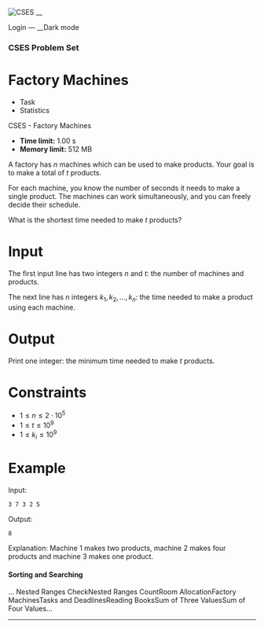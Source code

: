 ![CSES](/logo.png?1) __

Login — __Dark mode

### CSES Problem Set

# Factory Machines

  * Task
  * Statistics

CSES - Factory Machines

  * **Time limit:** 1.00 s
  * **Memory limit:** 512 MB

A factory has $n$ machines which can be used to make products. Your goal is to
make a total of $t$ products.

For each machine, you know the number of seconds it needs to make a single
product. The machines can work simultaneously, and you can freely decide their
schedule.

What is the shortest time needed to make $t$ products?

# Input

The first input line has two integers $n$ and $t$: the number of machines and
products.

The next line has $n$ integers $k_1,k_2,\dots,k_n$: the time needed to make a
product using each machine.

# Output

Print one integer: the minimum time needed to make $t$ products.

# Constraints

  * $1 \le n \le 2 \cdot 10^5$
  * $1 \le t \le 10^9$
  * $1 \le k_i \le 10^9$

# Example

Input:

``` 3 7 3 2 5 ```

Output:

``` 8 ```

Explanation: Machine 1 makes two products, machine 2 makes four products and
machine 3 makes one product.

#### Sorting and Searching

... Nested Ranges CheckNested Ranges CountRoom AllocationFactory MachinesTasks
and DeadlinesReading BooksSum of Three ValuesSum of Four Values...

* * *

